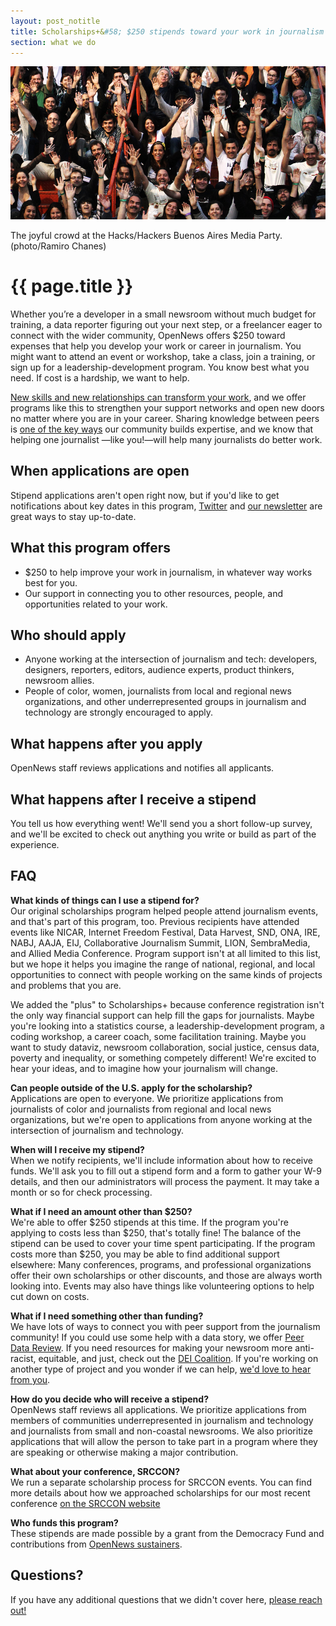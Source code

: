 ```yaml
---
layout: post_notitle
title: Scholarships+&#58; $250 stipends toward your work in journalism
section: what we do
---
```


<img src="/media/img/index_opennewsphoto.jpg" class="topline">
<p class="caption">The joyful crowd at the Hacks/Hackers Buenos Aires Media Party. (photo/Ramiro Chanes)</p>

# {{ page.title }}

Whether you’re a developer in a small newsroom without much budget for training, a data reporter figuring out your next step, or a freelancer eager to connect with the wider community, OpenNews offers $250 toward expenses that help you develop your work or career in journalism. You might want to attend an event or workshop, take a class, join a training, or sign up for a leadership-development program. You know best what you need. If cost is a hardship, we want to help.

[New skills and new relationships can transform your work](https://opennews.org/blog/scholarships-networks/), and we offer programs like this to strengthen your support networks and open new doors no matter where you are in your career. Sharing knowledge between peers is [one of the key ways](https://opennews.org/what/community/survey/) our community builds expertise, and we know that helping one journalist —like you!—will help many journalists do better work.

## When applications are open

<!-- <a class="sidebar-button" href="https://docs.google.com/forms/d/e/1FAIpQLSdLUzoF4S8I4WHYKjCgHEzafIjmYSzLhlidar-pmxZxeEmk6w/viewform">Apply for a journalism stipend!</a>-->

Stipend applications aren't open right now, but if you'd like to get notifications about key dates in this program, [Twitter](https://twitter.com/opennews) and [our newsletter](http://eepurl.com/czSVTL) are great ways to stay up-to-date.

## What this program offers

* $250 to help improve your work in journalism, in whatever way works best for you.
* Our support in connecting you to other resources, people, and opportunities related to your work.

## Who should apply

* Anyone working at the intersection of journalism and tech: developers, designers, reporters, editors, audience experts, product thinkers, newsroom allies.
* People of color, women, journalists from local and regional news organizations, and other underrepresented groups in journalism and technology are strongly encouraged to apply.

## What happens after you apply

OpenNews staff reviews applications and notifies all applicants.

## What happens after I receive a stipend

You tell us how everything went! We'll send you a short follow-up survey, and we'll be excited to check out anything you write or build as part of the experience.

## FAQ

**What kinds of things can I use a stipend for?**  
Our original scholarships program helped people attend journalism events, and that's part of this program, too. Previous recipients have attended events like NICAR, Internet Freedom Festival, Data Harvest, SND, ONA, IRE, NABJ, AAJA, EIJ, Collaborative Journalism Summit, LION, SembraMedia, and Allied Media Conference. Program support isn't at all limited to this list, but we hope it helps you imagine the range of national, regional, and local opportunities to connect with people working on the same kinds of projects and problems that you are.

We added the "plus" to Scholarships+ because conference registration isn't the only way financial support can help fill the gaps for journalists. Maybe you're looking into a statistics course, a leadership-development program, a coding workshop, a career coach, some facilitation training. Maybe you want to study dataviz, newsroom collaboration, social justice, census data, poverty and inequality, or something competely different! We're excited to hear your ideas, and to imagine how your journalism will change.

**Can people outside of the U.S. apply for the scholarship?**  
Applications are open to everyone. We prioritize applications from journalists of color and journalists from regional and local news organizations, but we're open to applications from anyone working at the intersection of journalism and technology.

**When will I receive my stipend?**  
When we notify recipients, we'll include information about how to receive funds. We'll ask you to fill out a stipend form and a form to gather your W-9 details, and then our administrators will process the payment. It may take a month or so for check processing.

**What if I need an amount other than $250?**  
We're able to offer $250 stipends at this time. If the program you're applying to costs less than $250, that's totally fine! The balance of the stipend can be used to cover your time spent participating. If the program costs more than $250, you may be able to find additional support elsewhere: Many conferences, programs, and professional organizations offer their own scholarships or other discounts, and those are always worth looking into. Events may also have things like volunteering options to help cut down on costs.

**What if I need something other than funding?**  
We have lots of ways to connect you with peer support from the journalism community! If you could use some help with a data story, we offer [Peer Data Review](/what/community/datareview/). If you need resources for making your newsroom more anti-racist, equitable, and just, check out the [DEI Coalition](/what/community/dei-coalition/). If you're working on another type of project and you wonder if we can help, [we'd love to hear from you](mailto:info@opennews.org).

**How do you decide who will receive a stipend?**  
OpenNews staff reviews all applications. We prioritize applications from members of communities underrepresented in journalism and technology and journalists from small and non-coastal newsrooms. We also prioritize applications that will allow the person to take part in a program where they are speaking or otherwise making a major contribution.

**What about your conference, SRCCON?**  
We run a separate scholarship process for SRCCON events. You can find more details about how we approached scholarships for our most recent conference [on the SRCCON website](https://2020.srccon.org/scholarships/)

**Who funds this program?**  
These stipends are made possible by a grant from the Democracy Fund and contributions from [OpenNews sustainers](https://opennews.networkforgood.com/).

## Questions?

If you have any additional questions that we didn't cover here, [please reach out!](mailto:info@opennews.org)